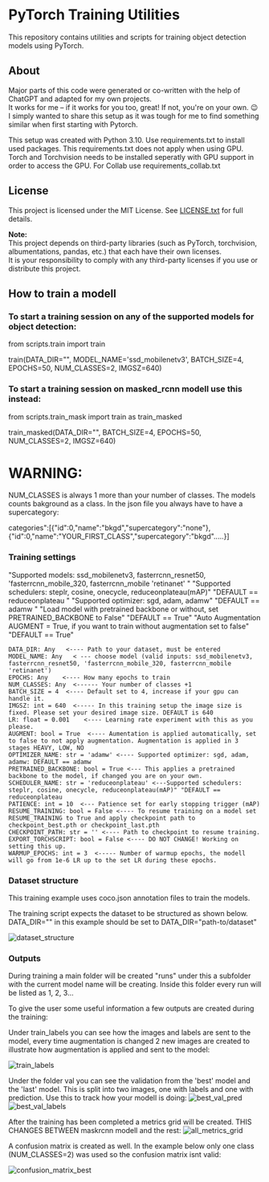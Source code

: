 
# PyTorch Training Utilities

This repository contains utilities and scripts for training object detection models using PyTorch.

## About

Major parts of this code were generated or co-written with the help of ChatGPT and adapted for my own projects.  
It works for me – if it works for you too, great! If not, you're on your own. 😉 
I simply wanted to share this setup as it was tough for me to find something similar when first starting with Pytorch.

This setup was created with Python 3.10. Use requirements.txt to install used packages. This requirements.txt does not apply when using GPU.
Torch and Torchvision needs to be installed seperatly with GPU support in order to access the GPU. 
For Collab use requirements_collab.txt


## License

This project is licensed under the MIT License. See [LICENSE.txt](./LICENSE.txt) for full details.

**Note:**  
This project depends on third-party libraries (such as PyTorch, torchvision, albumentations, pandas, etc.) that each have their own licenses.  
It is your responsibility to comply with any third-party licenses if you use or distribute this project. 



## How to train a modell

### To start a training session on any of the supported models for object detection:

from scripts.train import train
  
train(DATA_DIR="", MODEL_NAME='ssd_mobilenetv3', BATCH_SIZE=4, EPOCHS=50, NUM_CLASSES=2, IMGSZ=640)

### To start a training session on masked_rcnn modell use this instead:

from scripts.train_mask import train as train_masked
  
train_masked(DATA_DIR="", BATCH_SIZE=4, EPOCHS=50, NUM_CLASSES=2, IMGSZ=640)

# WARNING: 
NUM_CLASSES is always 1 more than your number of classes. The models counts bakground as a class. In the json file you always have to have a supercategory:

categories":[{"id":0,"name":"bkgd","supercategory":"none"}, {"id":0,"name":"YOUR_FIRST_CLASS","supercategory":"bkgd".....}]

### Training settings


"Supported models: ssd_mobilenetv3, fasterrcnn_resnet50, 'fasterrcnn_mobile_320, fasterrcnn_mobile 'retinanet' "
"Supported schedulers: steplr, cosine, onecycle, reduceonplateau(mAP)" "DEFAULT == reduceonplateau "
"Supported optimizer: sgd, adam, adamw" "DEFAULT == adamw "
"Load model with pretrained backbone or without, set PRETRAINED_BACKBONE to False" "DEFAULT == True"
"Auto Augmentation AUGMENT = True, if you want to train without augmentation set to false" "DEFAULT == True"


    DATA_DIR: Any   <---- Path to your dataset, must be entered
    MODEL_NAME: Any   < --- choose model (valid inputs: ssd_mobilenetv3, fasterrcnn_resnet50, 'fasterrcnn_mobile_320, fasterrcnn_mobile 'retinanet')
    EPOCHS: Any    <---- How many epochs to train 
    NUM_CLASSES: Any  <------ Your number of classes +1 
    BATCH_SIZE = 4  <---- Default set to 4, increase if your gpu can handle it.
    IMGSZ: int = 640  <----- In this training setup the image size is fixed. Please set your desired image size. DEFAULT is 640
    LR: float = 0.001    <---- Learning rate experiment with this as you please. 
    AUGMENT: bool = True  <---- Aumentation is applied automatically, set to false to not apply augmentation. Augmentation is applied in 3 stages HEAVY, LOW, NO 
    OPTIMIZER_NAME: str = 'adamw' <---- Supported optimizer: sgd, adam, adamw: DEFAULT == adamw
    PRETRAINED_BACKBONE: bool = True <--- This applies a pretrained backbone to the model, if changed you are on your own. 
    SCHEDULER_NAME: str = 'reduceonplateau' <---Supported schedulers: steplr, cosine, onecycle, reduceonplateau(mAP)" "DEFAULT == reduceonplateau
    PATIENCE: int = 10  <--- Patience set for early stopping trigger (mAP)
    RESUME_TRAINING: bool = False <---- To resume training on a model set RESUME_TRAINING to True and apply checkpoint path to checkpoint_best.pth or checkpoint_last.pth
    CHECKPOINT_PATH: str = '' <---- Path to checkpoint to resume training. 
    EXPORT_TORCHSCRIPT: bool = False <---- DO NOT CHANGE! Working on setting this up. 
    WARMUP_EPOCHS: int = 3  <----- Number of warmup epochs, the modell will go from 1e-6 LR up to the set LR during these epochs. 
    

### Dataset structure
This training example uses coco.json annotation files to train the models. 

The training script expects the dataset to be structured as shown below. 
DATA_DIR="" in this example should be set to DATA_DIR="path-to/dataset"

![dataset_structure](https://github.com/user-attachments/assets/62ce90c6-bcc8-4412-ac90-3f4de05d7cfe)

### Outputs

During training a main folder will be created "runs" under this a subfolder with the current model name will be creating. Inside this folder every run will be listed as 1, 2, 3... 

To give the user some useful information a few outputs are created during the training: 

Under train_labels you can see how the images and labels are sent to the model, every time augmentation is changed 2 new images are created to illustrate how augmentation is applied and sent to the model:

![train_labels](https://github.com/user-attachments/assets/e12866a7-01c2-4f72-b4bc-d45d5fe9e13b)

Under the folder val you can see the validation from the 'best' model and the 'last' model. This is split into two images, one with labels and one with prediction.
Use this to track how your modell is doing: 
![best_val_pred](https://github.com/user-attachments/assets/49ac909f-e07c-494e-9d00-ad9c315aefd6)
![best_val_labels](https://github.com/user-attachments/assets/1d5d19aa-9fee-4175-b109-7c659d15fce6)


After the training has been completed a metrics grid will be created. THIS CHANGES BETWEEN maskrcnn modell and the rest:
![all_metrics_grid](https://github.com/user-attachments/assets/17e8ddc1-e3ea-47b4-878f-c5ed2ab6e091)


A confusion matrix is created as well. In the example below only one class (NUM_CLASSES=2) was used so the confusion matrix isnt valid:

![confusion_matrix_best](https://github.com/user-attachments/assets/40ddd200-33d9-41db-a395-4f3d44352840)





